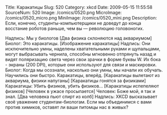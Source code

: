 Title: Каракатицы 
Slug: 520 
Category: xkcd 
Date: 2009-05-15 11:55:58 
SourceNum: 520 
Image: /comics/0520.png 
MicroImage: /comics/0520_micro.png 
MiniImage: /comics/0520_mini.png 
Description: Если, конечно, студенты-компьютерщики не доведут до конца восстание роботов раньше, чем вы — революцию головоногих. 

Надпись: Мы у биологов
[Два физика склоняются над аквариумом]
Биолог: Это каракатицы.
[Изображение каракатицы]
Надпись: Они исключительно умны, наделены хватательными руками и щупальцами, могут выбрасывать чернила, способны мгновенно отпрянуть назад и видят поляризацию света через свои зрачки в форме буквы W.
Их бока - экраны (200 DPI), которые они используют для связи и маскировки.
Биолог: Когда мы осознали, насколько они умны, мы начали их обучать.
Научились они быстро.
Каракатицы, вперёд.
[Каракатицы вылетают из аквариума, физики напуганы]
[Каракатицы гонятся за физиками]
Каракатицы: Убить физиков, убить физиков...
[Каракатицы испепеляют физиков]
[Человек в ужасе просыпается]
Человек: Боже мой, я так и знал.
[Два человека пьют спирт из колб]
Надпись: XKCD высказывает своё уважение студентам-биологам. Если мы объединимся с вами против химиков, оставят ли ваши питомцы нас в живых?